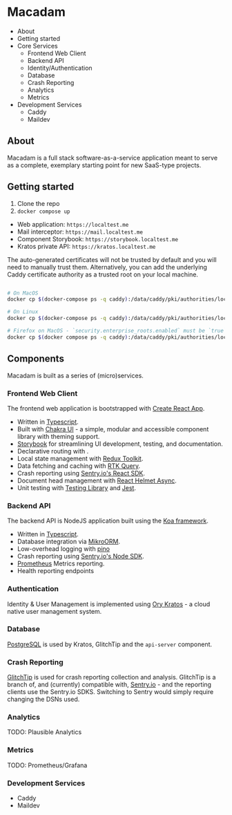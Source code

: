 # Macadam

- About
- Getting started
- Core Services
  - Frontend Web Client
  - Backend API
  - Identity/Authentication
  - Database
  - Crash Reporting
  - Analytics
  - Metrics
- Development Services
  - Caddy
  - Maildev

## About

Macadam is a full stack software-as-a-service application meant to serve as a complete, exemplary starting point for new SaaS-type projects.

## Getting started

1. Clone the repo
2. `docker compose up`

- Web application: `https://localtest.me`
- Mail interceptor: `https://mail.localtest.me`
- Component Storybook: `https://storybook.localtest.me`
- Kratos private API: `https://kratos.localtest.me`

The auto-generated certificates will not be trusted by default and you will need to manually trust them. Alternatively, you can add the underlying Caddy certificate authority as a trusted root on your local machine.

```sh

# On MacOS
docker cp $(docker-compose ps -q caddy):/data/caddy/pki/authorities/local/root.crt /tmp/macadam_caddy.crt && sudo security add-trusted-cert -d -r trustRoot -k /Library/Keychains/System.keychain /tmp/macadam_caddy.crt

# On Linux
docker cp $(docker-compose ps -q caddy):/data/caddy/pki/authorities/local/root.crt /usr/local/share/ca-certificates/macadam_caddy.crt && sudo update-ca-certificates

# Firefox on MacOS - `security.enterprise_roots.enabled` must be `true` in `about:config` (see https://support.mozilla.org/en-US/kb/setting-certificate-authorities-firefox for other OSes)
docker cp $(docker compose ps -q caddy):/data/caddy/pki/authorities/local/root.crt ~/Library/Application\ Support/Mozilla/Certificates/macadam_caddy.crt

```

## Components

Macadam is built as a series of (micro)services.

### Frontend Web Client

The frontend web application is bootstrapped with [Create React App](https://create-react-app.dev).

- Written in [Typescript](https://www.typescriptlang.org).
- Built with [Chakra UI](https://chakra-ui.com) - a simple, modular and accessible component library with theming support.
- [Storybook](https://storybook.js.org) for streamlining UI development, testing, and documentation.
- Declarative routing with [](https://reactrouter.com).
- Local state management with [Redux Toolkit](https://redux-toolkit.js.org).
- Data fetching and caching with [RTK Query](https://redux-toolkit.js.org/rtk-query/overview).
- Crash reporting using [Sentry.io's React SDK](https://docs.sentry.io/platforms/javascript/guides/react/).
- Document head management with [React Helmet Async](https://github.com/staylor/react-helmet-async).
- Unit testing with [Testing Library](https://testing-library.com) and [Jest](https://jestjs.io).

### Backend API

The backend API is NodeJS application built using the [Koa framework](https://koajs.com).

- Written in [Typescript](https://www.typescriptlang.org).
- Database integration via [MikroORM](https://mikro-orm.io).
- Low-overhead logging with [pino](https://getpino.io)
- Crash reporting using [Sentry.io's Node SDK](https://docs.sentry.io/platforms/node/).
- [Prometheus](https://prometheus.io) Metrics reporting.
- Health reporting endpoints

### Authentication

Identity & User Management is implemented using [Ory Kratos](https://www.ory.sh/kratos/) - a cloud native user management system.

### Database

[PostgreSQL](https://www.postgresql.org) is used by Kratos, GlitchTip and the `api-server` component.

### Crash Reporting

[GlitchTip](https://glitchtip.com) is used for crash reporting collection and analysis. GlitchTip is a branch of, and (currently) compatible with, [Sentry.io](https://sentry.io) - and the reporting clients use the Sentry.io SDKS. Switching to Sentry would simply require changing the DSNs used.

### Analytics

TODO: Plausible Analytics

### Metrics

TODO: Prometheus/Grafana

### Development Services

- Caddy
- Maildev
